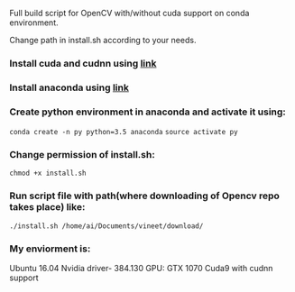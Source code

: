 Full build script for OpenCV with/without cuda support on conda environment.

Change path in install.sh according to your needs.

### Install cuda and cudnn using [link](https://stackoverflow.com/a/47503155/6761181)

### Install anaconda using [link](https://www.digitalocean.com/community/tutorials/how-to-install-the-anaconda-python-distribution-on-ubuntu-16-04)

### Create python environment  in anaconda and activate it using:

`conda create -n py python=3.5 anaconda`
`source activate py`

### Change permission of install.sh:

`chmod +x install.sh`

### Run script file with path(where downloading of Opencv repo takes place) like:

`./install.sh /home/ai/Documents/vineet/download/`

### My enviorment is:

Ubuntu 16.04
Nvidia driver- 384.130
GPU: GTX 1070
Cuda9 with cudnn support